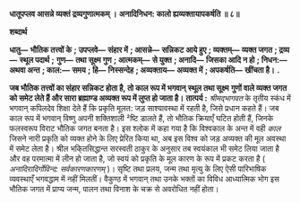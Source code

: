 **धातूपप्लव आसन्ने व्यक्तं द्रव्यगुणात्मकम् ।** **अनादिनिधन: कालो ह्यव्यक्तायापकर्षति ॥ ८॥** 

**शब्दार्थ** 

**धातु—** **भौतिक तत्त्वों के** **; उपप्लवे—** **संहार में** **; आसन्ने—** **सन्निकट आये हुए** **; व्यक्तम्—** **व्यक्त जगत** **; द्रव्य—** **स्थूल पदार्थ** **;** **गुण—** **तथा सूक्ष्म गुण** **; आत्मकम्—** **से युक्त** **; अनादि—** **जिसका आदि न हो** **; निधन:—** **अथवा अन्त** **; काल:—** **समय** **; हि—** **निस्सन्देह** **; अव्यक्ताय—** **अव्यक्त में** **; अपकर्षति—** **खींचता है।** **.** 

**जब भौतिक तत्त्वों का संहार सन्निकट होता है, तो काल रूप में भगवान् स्थूल तथा सूक्ष्म** **गुणों वाले व्यक्त जगत को समेट लेते हैं और सारा ब्रह्माण्ड अव्यक्त रूप में लुप्त हो जाता है।** **तात्पर्य :** *श्रीमद्भागवत* के तृतीय स्कंध में भगवान् कपिलदेव शिक्षा देते हैं कि प्रकृति मूलत: जड़ साश्यावस्था में रहती है, जिसे प्रधान कहते हैं। जब काल रूप में भगवान् विष्णु अपनी शक्तिशाली ²ष्टि डालते हैं, तो भौतिक क्रियाएँ घटित होती हैं, जिनके फलस्वरूप विराट भौतिक जगत बनता है। इस श्लोक में कहा गया है कि विश्वकाल के अन्त में वही *काल* जिसने नारी प्रकृति को व्यक्त होने के लिए प्रेरित किया था, अब इस विश्व को जड़ अव्यक्त की मूल अवस्था में समेट लेता है। श्रील भकि्तसिद्धान्त सरस्वती ठाकुर के अनुसार तब स्वयंकाल भी समेट लिया जाता है और वह परमात्मा में लीन हो जाता है, जो स्वयं को प्रकृति के मूल कारण के रूप में प्रकट करता है ( *अनादिरादिर्गोविन्द:* *सर्वकारणकारणम्* )। सृष्टि तथा प्रलय, जन्म तथा मृत्यु के लिए ऐसी पारिभाषिक व्यवस्थाएँ भगवद्धाम में नहीं मिलतीं। वैकुण्ठ में भगवान् तथा उनके भक्तों का विविध आध्यात्मिक भोग इस भौतिक जगत में प्राप्य जन्म, पालन तथा विनाश के चक्र से अवरोधित नहीं होता। 